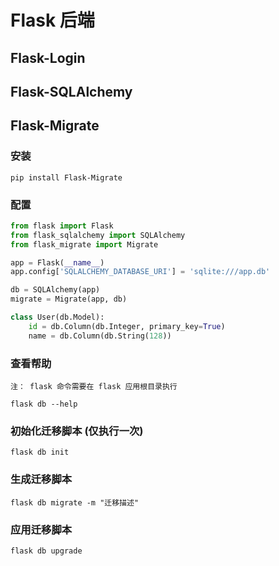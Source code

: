 # Flask 后端

## Flask-Login

## Flask-SQLAlchemy

## Flask-Migrate

### 安装

```shell
pip install Flask-Migrate
```

### 配置

```python
from flask import Flask
from flask_sqlalchemy import SQLAlchemy
from flask_migrate import Migrate

app = Flask(__name__)
app.config['SQLALCHEMY_DATABASE_URI'] = 'sqlite:///app.db'

db = SQLAlchemy(app)
migrate = Migrate(app, db)

class User(db.Model):
    id = db.Column(db.Integer, primary_key=True)
    name = db.Column(db.String(128))
```

### 查看帮助

`注： flask 命令需要在 flask 应用根目录执行`

```shell
flask db --help
```

### 初始化迁移脚本 (仅执行一次)

```shell
flask db init
```

### 生成迁移脚本

```shell
flask db migrate -m "迁移描述"
```

### 应用迁移脚本

```shell
flask db upgrade
```
